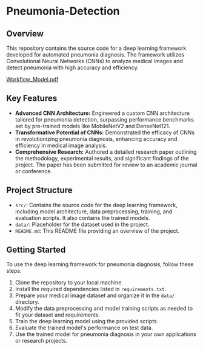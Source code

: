# Pneumonia-Detection



## Overview
This repository contains the source code for a deep learning framework developed for automated pneumonia diagnosis. The framework utilizes Convolutional Neural Networks (CNNs) to analyze medical images and detect pneumonia with high accuracy and efficiency.

[Workflow_Model.pdf](https://github.com/Haris-Anjum/Pneumonia-Detection/files/15151909/workkkk.pdf)

## Key Features
- **Advanced CNN Architecture:** Engineered a custom CNN architecture tailored for pneumonia detection, surpassing performance benchmarks set by pre-trained models like MobileNetV2 and DenseNet121.
- **Transformative Potential of CNNs:** Demonstrated the efficacy of CNNs in revolutionizing pneumonia diagnosis, enhancing accuracy and efficiency in medical image analysis.
- **Comprehensive Research:** Authored a detailed research paper outlining the methodology, experimental results, and significant findings of the project. The paper has been submitted for review to an academic journal or conference.

## Project Structure
- `src/`: Contains the source code for the deep learning framework, including model architecture, data preprocessing, training, and evaluation scripts. It also contains the trained models.
- `data/`: Placeholder for the dataset used in the project.
- `README.md`: This README file providing an overview of the project.

## Getting Started
To use the deep learning framework for pneumonia diagnosis, follow these steps:

1. Clone the repository to your local machine.
2. Install the required dependencies listed in `requirements.txt`.
3. Prepare your medical image dataset and organize it in the `data/` directory.
4. Modify the data preprocessing and model training scripts as needed to fit your dataset and requirements.
5. Train the deep learning model using the provided scripts.
6. Evaluate the trained model's performance on test data.
7. Use the trained model for pneumonia diagnosis in your own applications or research projects.
